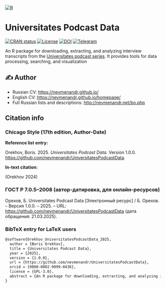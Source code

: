 [![R](https://img.shields.io/badge/r-%23276DC3.svg?style=for-the-badge&logo=r&logoColor=white)](https://github.com/search?q=owner%3Anevmenandr+lang%3AR+&type=repositories)

# Universitates Podcast Data

[![CRAN status](https://www.r-pkg.org/badges/version/UniversitatesPodcastData.png)](https://cran.r-project.org/package=UniversitatesPodcastData) [![License](http://img.shields.io/badge/license-GPL%20%28%3E=%203%29-brightgreen.svg?style=flat)](https://www.gnu.org/licenses/gpl-3.0.ru.html) [![DOI](https://zenodo.org/badge/DOI/10.5281/zenodo.XXXXXXX.svg)](https://doi.org/10.5281/zenodo.XXXXXXX) [![Telegram](https://img.shields.io/badge/channel-on%20Telegram-2ba2d9.svg)](https://t.me/universitates_podcast)

An R package for downloading, extracting, and analyzing interview transcripts from the [Universitates podcast series](https://nevmenandr.github.io/universitates/). It provides tools for data processing, searching, and visualization

## :writing_hand: Author

* Russian CV: https://nevmenandr.github.io/
* English CV: https://nevmenandr.github.io/homepage/
* Full Russian lists and descriptions: http://nevmenandr.net/bo.php

## Citation info

### Chicago Style (17th edition, Author-Date)

**Reference list entry:**

Orekhov, Boris. 2025. *Universitates Podcast Data.* Version 1.0.0. https://github.com/nevmenandr/UniversitatesPodcastData.

**In-text citation:** 

(Orekhov 2024)

### ГОСТ Р 7.0.5–2008 (автор-датировка, для онлайн-ресурсов)

Орехов, Б. Universitates Podcast Data [Электронный ресурс] / Б. Орехов. – Версия 1.0.0. – 2025. – URL: https://github.com/nevmenandr/UniversitatesPodcastData (дата обращения: 21.03.2025).

### BibTeX entry for LaTeX users

```latex
@software{Orekhov_UniversitatesPodcastData_2025,
  author = {Boris Orekhov},
  title = {Universitates Podcast Data},
  year = {2025},
  version = {1.0.0},
  url = {https://github.com/nevmenandr/UniversitatesPodcastData},
  orcid = {0000-0002-9099-0436},
  license = {GPL-3.0},
  abstract = {An R package for downloading, extracting, and analyzing interview transcripts from the Universitates podcast series. It provides tools for data processing, searching, and visualization.}
}
```
